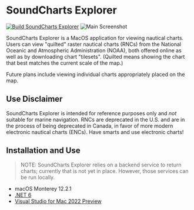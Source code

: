 # SoundCharts Explorer
[![Build SoundCharts Explorer](https://github.com/philliphoff/SoundCharts.Explorer/actions/workflows/ci.yaml/badge.svg)](https://github.com/philliphoff/SoundCharts.Explorer/actions/workflows/ci.yaml)
![Main Screenshot](https://soundcharts.blob.core.windows.net/readme/SoundChartsExplorer.gif)

SoundCharts Explorer is a MacOS application for viewing nautical charts. Users can view "quilted" raster nautical charts (RNCs) from the National Oceanic and Atmospheric Administration (NOAA), both offered online as well as by downloading chart "tilesets". (Quilted means showing the chart that best matches the current scale of the map.)

Future plans include viewing individual charts appropriately placed on the map.

## Use Disclaimer

SoundCharts Explorer is intended for reference purposes only and *not* suitable for marine navigation. RNCs are deprecated in the U.S. and are in the process of being deprecated in Canada, in favor of more modern electronic nautical charts (ENCs). Have smarts and use electronic charts!

## Installation and Use

> NOTE: SoundCharts Explorer relies on a backend service to return charts; currently that is not yet in place. However, those services can be run locally.

- macOS Monterey 12.2.1
- [.NET 6](https://dotnet.microsoft.com/en-us/download/dotnet/6.0)
- [Visual Studio for Mac 2022 Preview](https://visualstudio.microsoft.com/vs/mac/preview/)

